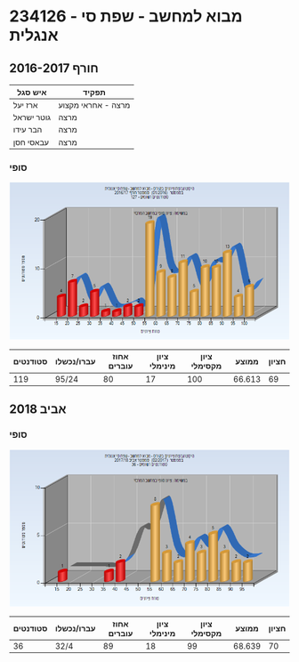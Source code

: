 # 234126 - מבוא למחשב - שפת סי אנגלית

## חורף 2016-2017

| איש סגל | תפקיד |
| ---- | ---- |
| ארז יעל | מרצה - אחראי מקצוע |
| גוטר ישראל | מרצה |
| הבר עידו | מרצה |
| עבאסי חסן | מרצה |

### סופי

![201601 Finals](201601/Finals.png)

| סטודנטים | עברו/נכשלו | אחוז עוברים | ציון מינימלי | ציון מקסימלי | ממוצע | חציון |
| ---- | ---- | ---- | ---- | ---- | ---- | ---- |
| 119 | 95/24 | 80 | 17 | 100 | 66.613 | 69 |

## אביב 2018

### סופי

![201702 Finals](201702/Finals.png)

| סטודנטים | עברו/נכשלו | אחוז עוברים | ציון מינימלי | ציון מקסימלי | ממוצע | חציון |
| ---- | ---- | ---- | ---- | ---- | ---- | ---- |
| 36 | 32/4 | 89 | 18 | 99 | 68.639 | 70 |

